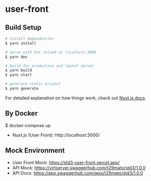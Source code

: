 # user-front

## Build Setup

```bash
# install dependencies
$ yarn install

# serve with hot reload at localhost:3000
$ yarn dev

# build for production and launch server
$ yarn build
$ yarn start

# generate static project
$ yarn generate
```

For detailed explanation on how things work, check out [Nuxt.js docs](https://nuxtjs.org).

## By Docker

$ docker-compose up

- Nuxt.js (User Front): http://localhost:3000/

## Mock Environment

- User Front Mock: https://std3-user-front.vercel.app/
- API Mock: https://virtserver.swaggerhub.com/t29mato/std3/1.0.0
- API Docs: https://app.swaggerhub.com/apis/t29mato/std3/1.0.0

